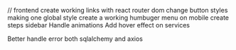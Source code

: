 // frontend
create working links with react router dom
change button styles making one global style
create a working humbuger menu on mobile
create steps sidebar
Handle animations
Add hover effect on services

Better handle error both sqlalchemy and axios

